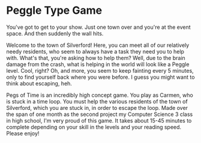 # Peggle Type Game
You've got to get to your show. Just one town over and you're at the event space. And then suddenly the wall hits.

Welcome to the town of Silverford! Here, you can meet all of our relatively needy residents, who seem to always have a task they need you to help with. What's that, you're asking how to help them? Well, due to the brain damage from the crash, what is helping in the world will look like a Peggle level. Cool, right? Oh, and more, you seem to keep fainting every 5 minutes, only to find yourself back where you were before. I guess you might want to think about escaping, heh.

Pegs of Time is an incredibly high concept game. You play as Carmen, who is stuck in a time loop. You must help the various residents of the town of Silverford, which you are stuck in, in order to escape the loop. Made over the span of one month as the second project my Computer Science 3 class in high school, I'm very proud of this game. It takes about 15-45 minutes to complete depending on your skill in the levels and your reading speed. Please enjoy!
